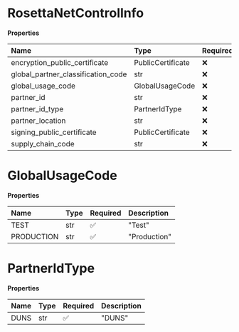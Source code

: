 # RosettaNetControlInfo

**Properties**

| Name                               | Type              | Required | Description |
| :--------------------------------- | :---------------- | :------- | :---------- |
| encryption_public_certificate      | PublicCertificate | ❌       |             |
| global_partner_classification_code | str               | ❌       |             |
| global_usage_code                  | GlobalUsageCode   | ❌       |             |
| partner_id                         | str               | ❌       |             |
| partner_id_type                    | PartnerIdType     | ❌       |             |
| partner_location                   | str               | ❌       |             |
| signing_public_certificate         | PublicCertificate | ❌       |             |
| supply_chain_code                  | str               | ❌       |             |

# GlobalUsageCode

**Properties**

| Name       | Type | Required | Description  |
| :--------- | :--- | :------- | :----------- |
| TEST       | str  | ✅       | "Test"       |
| PRODUCTION | str  | ✅       | "Production" |

# PartnerIdType

**Properties**

| Name | Type | Required | Description |
| :--- | :--- | :------- | :---------- |
| DUNS | str  | ✅       | "DUNS"      |

